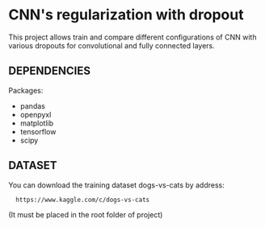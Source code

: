 CNN's regularization with dropout
=================================
This project allows train and compare different configurations of СNN
with various dropouts for convolutional and fully connected layers.

DEPENDENCIES
------------
Packages:

 * pandas 
 * openpyxl
 * matplotlib
 * tensorflow
 * scipy

DATASET
------------

You can download the training dataset dogs-vs-cats by address:

      https://www.kaggle.com/c/dogs-vs-cats

(It must be placed in the root folder of project)
